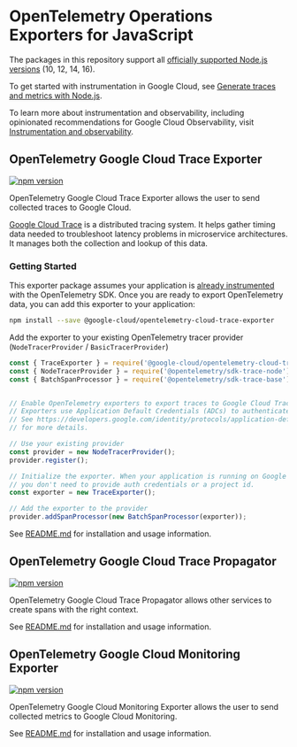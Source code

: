 # OpenTelemetry Operations Exporters for JavaScript

The packages in this repository support all [officially supported Node.js versions](https://nodejs.org/en/about/releases/) (10, 12, 14, 16).

To get started with instrumentation in Google Cloud, see [Generate traces and metrics with
Node.js](https://cloud.google.com/stackdriver/docs/instrumentation/setup/nodejs).

To learn more about instrumentation and observability, including opinionated recommendations
for Google Cloud Observability, visit [Instrumentation and
observability](https://cloud.google.com/stackdriver/docs/instrumentation/overview).

## OpenTelemetry Google Cloud Trace Exporter

[![npm version](https://badge.fury.io/js/%40google-cloud%2Fopentelemetry-cloud-trace-exporter.svg)](https://badge.fury.io/js/%40google-cloud%2Fopentelemetry-cloud-trace-exporter)

OpenTelemetry Google Cloud Trace Exporter allows the user to send collected traces to Google Cloud.

[Google Cloud Trace](https://cloud.google.com/trace) is a distributed tracing system. It helps gather timing data needed to troubleshoot latency problems in microservice architectures. It manages both the collection and lookup of this data.

### Getting Started

This exporter package assumes your application is [already instrumented](https://opentelemetry.io/docs/instrumentation/js/getting-started/) with the OpenTelemetry SDK. Once you are ready to export OpenTelemetry data, you can add this exporter to your application:

```sh
npm install --save @google-cloud/opentelemetry-cloud-trace-exporter
```


Add the exporter to your existing OpenTelemetry tracer provider (`NodeTracerProvider` / `BasicTracerProvider`)

```js
const { TraceExporter } = require('@google-cloud/opentelemetry-cloud-trace-exporter');
const { NodeTracerProvider } = require('@opentelemetry/sdk-trace-node');
const { BatchSpanProcessor } = require('@opentelemetry/sdk-trace-base');


// Enable OpenTelemetry exporters to export traces to Google Cloud Trace.
// Exporters use Application Default Credentials (ADCs) to authenticate.
// See https://developers.google.com/identity/protocols/application-default-credentials
// for more details.

// Use your existing provider
const provider = new NodeTracerProvider();
provider.register();

// Initialize the exporter. When your application is running on Google Cloud,
// you don't need to provide auth credentials or a project id.
const exporter = new TraceExporter();

// Add the exporter to the provider
provider.addSpanProcessor(new BatchSpanProcessor(exporter));
```
See [README.md](packages/opentelemetry-cloud-trace-exporter/README.md) for installation and usage information.

 
## OpenTelemetry Google Cloud Trace Propagator

 [![npm version](https://badge.fury.io/js/%40google-cloud%2Fopentelemetry-cloud-trace-propagator.svg)](https://badge.fury.io/js/%40google-cloud%2Fopentelemetry-cloud-trace-propagator)

OpenTelemetry Google Cloud Trace Propagator allows other services to create spans with the right context.

See [README.md](packages/opentelemetry-cloud-trace-propagator/README.md) for installation and usage information.

## OpenTelemetry Google Cloud Monitoring Exporter

[![npm version](https://badge.fury.io/js/%40google-cloud%2Fopentelemetry-cloud-monitoring-exporter.svg)](https://badge.fury.io/js/%40google-cloud%2Fopentelemetry-cloud-monitoring-exporter)

OpenTelemetry Google Cloud Monitoring Exporter allows the user to send collected metrics to Google Cloud Monitoring.

See [README.md](packages/opentelemetry-cloud-monitoring-exporter/README.md) for installation and usage information.
